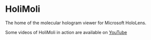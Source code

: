 # HoliMoli
The home of the molecular hologram viewer for Microsoft HoloLens.

Some videos of HoliMoli in action are available on [YouTube](https://www.youtube.com/playlist?list=PL6XyOsRLePLBT-Xch9qx3RYI1OLpRiASF)

